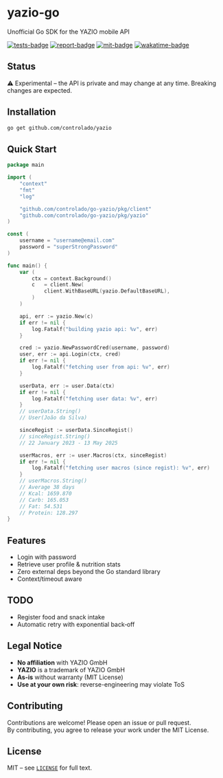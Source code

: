 # yazio-go

Unofficial Go SDK for the YAZIO mobile API

[![tests-badge](https://github.com/controlado/go-yazio/actions/workflows/test.yml/badge.svg)](https://github.com/controlado/go-yazio/actions/workflows/test.yml)
[![report-badge](https://goreportcard.com/badge/github.com/controlado/go-yazio)](https://goreportcard.com/report/github.com/controlado/go-yazio)
[![mit-badge](https://img.shields.io/badge/License-MIT-yellow.svg)](https://opensource.org/licenses/MIT)
[![wakatime-badge](https://wakatime.com/badge/github/controlado/go-yazio.svg)](https://wakatime.com/badge/github/controlado/go-yazio)

## Status

⚠️ Experimental – the API is private and may change at any time. Breaking changes are expected.

## Installation

```bash
go get github.com/controlado/yazio
```

## Quick Start

```go
package main

import (
    "context"
    "fmt"
    "log"

    "github.com/controlado/go-yazio/pkg/client"
    "github.com/controlado/go-yazio/pkg/yazio"
)

const (
    username = "username@email.com"
    password = "superStrongPassword"
)

func main() {
    var (
        ctx = context.Background()
        c   = client.New(
            client.WithBaseURL(yazio.DefaultBaseURL),
        )
    )

    api, err := yazio.New(c)
    if err != nil {
        log.Fatalf("building yazio api: %v", err)
    }

    cred := yazio.NewPasswordCred(username, password)
    user, err := api.Login(ctx, cred)
    if err != nil {
        log.Fatalf("fetching user from api: %v", err)
    }

    userData, err := user.Data(ctx)
    if err != nil {
        log.Fatalf("fetching user data: %v", err)
    }
    // userData.String()
    // User(João da Silva)

    sinceRegist := userData.SinceRegist()
    // sinceRegist.String()
    // 22 January 2023 - 13 May 2025

    userMacros, err := user.Macros(ctx, sinceRegist)
    if err != nil {
        log.Fatalf("fetching user macros (since regist): %v", err)
    }
    // userMacros.String()
    // Average 38 days
    // Kcal: 1659.870
    // Carb: 165.053
    // Fat: 54.531
    // Protein: 128.297
}
```

## Features

* Login with password
* Retrieve user profile & nutrition stats
* Zero external deps beyond the Go standard library
* Context/timeout aware

## TODO

* Register food and snack intake
* Automatic retry with exponential back‑off

## Legal Notice

* **No affiliation** with YAZIO GmbH  
* **YAZIO** is a trademark of YAZIO GmbH  
* **As-is** without warranty (MIT License)  
* **Use at your own risk**: reverse-engineering may violate ToS  

## Contributing

Contributions are welcome! Please open an issue or pull request.  
By contributing, you agree to release your work under the MIT License.

## License

MIT – see [`LICENSE`](./LICENSE) for full text.
